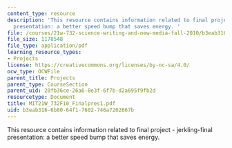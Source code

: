 ```yaml
---
content_type: resource
description: 'This resource contains information related to final project - jerkling-final
  presentation: a better speed bump that saves energy. '
file: /courses/21w-732-science-writing-and-new-media-fall-2010/b3eab3166b8064f17602746a7202667b_MIT21W_732F10_Finalpres1.pdf
file_size: 1178548
file_type: application/pdf
learning_resource_types:
- Projects
license: https://creativecommons.org/licenses/by-nc-sa/4.0/
ocw_type: OCWFile
parent_title: Projects
parent_type: CourseSection
parent_uid: 20fb36ce-26a6-8e3f-6f7b-d2a695f9fb2d
resourcetype: Document
title: MIT21W_732F10_Finalpres1.pdf
uid: b3eab316-6b80-64f1-7602-746a7202667b
---
```

This resource contains information related to final project - jerkling-final presentation: a better speed bump that saves energy. 